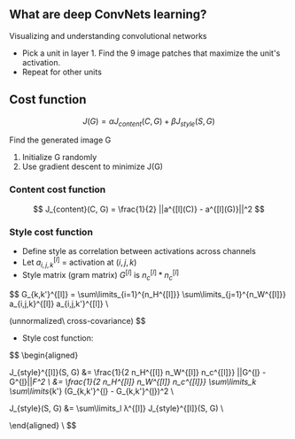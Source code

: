 ## What are deep ConvNets learning?

Visualizing and understanding convolutional networks
* Pick a unit in layer 1. Find the 9 image patches that maximize the unit's activation.
* Repeat for other units

## Cost function

$$
J(G) = α J_{content}(C, G) + β J_{style}(S, G)
$$

Find the generated image G
1. Initialize G randomly
1. Use gradient descent to minimize J(G)

### Content cost function

$$
J_{content}(C, G) = \frac{1}{2} ||a^{[l](C)} - a^{[l](G)}||^2
$$

### Style cost function
* Define style as correlation between activations across channels
* Let $a_{i,j,k}^{[l]}$ = activation at $(i,j,k)$
* Style matrix (gram matrix) $G^{[l]}$ is $n_c^{[l]} * n_c^{[l]}$

$$
G_{k,k'}^{[l]} = \sum\limits_{i=1}^{n_H^{[l]}} \sum\limits_{j=1}^{n_W^{[l]}} a_{i,j,k}^{[l]} a_{i,j,k'}^{[l]} \\

(unnormalized\ cross-covariance)
$$

* Style cost function:

$$
\begin{aligned}

J_{style}^{[l]}(S, G)
&= \frac{1}{2 n_H^{[l]} n_W^{[l]} n_c^{[l]}} ||G^{[l](S)} - G^{[l](G)}||_F^2 \\
&= \frac{1}{2 n_H^{[l]} n_W^{[l]} n_c^{[l]}} \sum\limits_k \sum\limits_{k'} (G_{k,k'}^{[l](S)} - G_{k,k'}^{[l](G)})^2 \\

J_{style}(S, G) &= \sum\limits_l λ^{[l]} J_{style}^{[l]}(S, G) \\

\end{aligned} \\
$$
